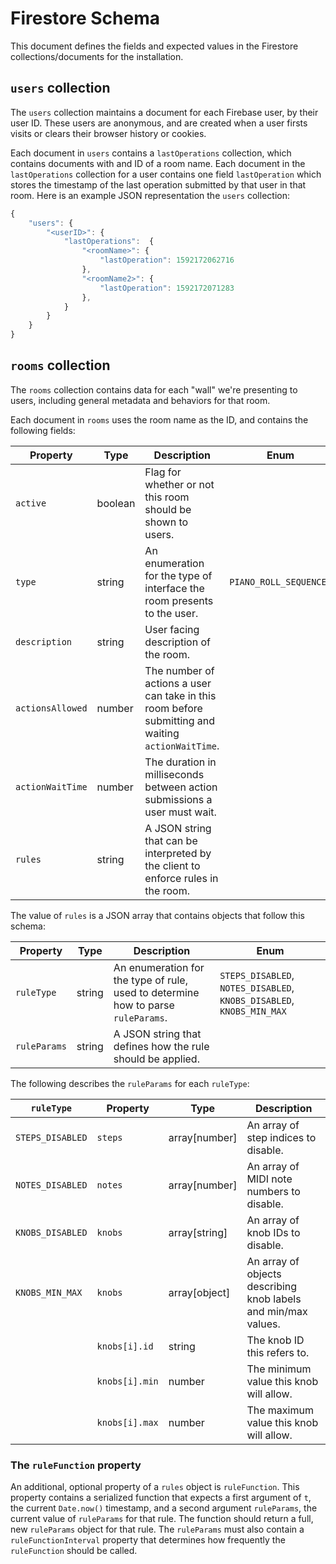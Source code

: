 # Firestore Schema

This document defines the fields and expected values in the Firestore collections/documents for the installation.

## `users` collection

The `users` collection maintains a document for each Firebase user, by their user ID. These users are anonymous, and are created when a user firsts visits or clears their browser history or cookies.

Each document in `users` contains a `lastOperations` collection, which contains documents with and ID of a room name. Each document in the `lastOperations` collection for a user contains one field `lastOperation` which stores the timestamp of the last operation submitted by that user in that room. Here is an example JSON representation the `users` collection:

```javascript
{
    "users": {
        "<userID>": {
            "lastOperations":  {
                "<roomName>": {
                    "lastOperation": 1592172062716
                },
                "<roomName2>": {
                    "lastOperation": 1592172071283
                },
            }
        }
    }
}
```

## `rooms` collection

The `rooms` collection contains data for each "wall" we're presenting to users, including general metadata and behaviors for that room.

Each document in `rooms` uses the room name as the ID, and contains the following fields:

| Property         | Type    | Description                                                                                        | Enum        |
|------------------|---------|----------------------------------------------------------------------------------------------------|-------------|
| `active`         | boolean | Flag for whether or not this room should be shown to users.                                        |             |
| `type`           | string  | An enumeration for the type of interface the room presents to the user.                            | `PIANO_ROLL_SEQUENCER` |
| `description`    | string  | User facing description of the room.                                                               |             |
| `actionsAllowed` | number  | The number of actions a user can take in this room before submitting and waiting `actionWaitTime`. |             |
| `actionWaitTime` | number  | The duration in milliseconds between action submissions a user must wait.                          |             |
| `rules`          | string  | A JSON string that can be interpreted by the client to enforce rules in the room.                  |             |

The value of `rules` is a JSON array that contains objects that follow this schema:

| Property     | Type   | Description                                                                       | Enum                                                                  |
|--------------|--------|-----------------------------------------------------------------------------------|-----------------------------------------------------------------------|
| `ruleType`   | string | An enumeration for the type of rule, used to determine how to parse `ruleParams`. | `STEPS_DISABLED`, `NOTES_DISABLED`, `KNOBS_DISABLED`, `KNOBS_MIN_MAX` |
| `ruleParams` | string | A JSON string that defines how the rule should be applied.                        |                                                                       |

The following describes the `ruleParams` for each `ruleType`:

| `ruleType`       | Property       | Type          | Description                                                    |
|------------------|----------------|---------------|----------------------------------------------------------------|
| `STEPS_DISABLED` | `steps`        | array[number] | An array of step indices to disable.                           |
| `NOTES_DISABLED` | `notes`        | array[number] | An array of MIDI note numbers to disable.                      |
| `KNOBS_DISABLED` | `knobs`        | array[string] | An array of knob IDs to disable.                               |
| `KNOBS_MIN_MAX`  | `knobs`        | array[object] | An array of objects describing knob labels and min/max values. |
|                  | `knobs[i].id`  | string        | The knob ID this refers to.                                    |
|                  | `knobs[i].min` | number        | The minimum value this knob will allow.                        |
|                  | `knobs[i].max` | number        | The maximum value this knob will allow.                        |

### The `ruleFunction` property

An additional, optional property of a `rules` object is `ruleFunction`. This property contains a serialized function that expects a first argument of `t`, the current `Date.now()` timestamp, and a second argument `ruleParams`, the current value of `ruleParams` for that rule. The function should return a full, new `ruleParams` object for that rule. The `ruleParams` must also contain a `ruleFunctionInterval` property that determines how frequently the `ruleFunction` should be called.
